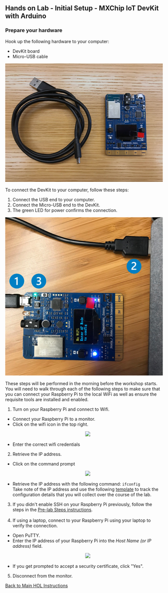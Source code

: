 ## Hands on Lab - Initial Setup - MXChip IoT DevKit with Arduino

### Prepare your hardware

Hook up the following hardware to your computer:
- DevKit board
- Micro-USB cable

<p align="center">
  <img src="/HOL/IOTHubPiHackathon/images/MXChipIotDevKit_hardware.jpg" />
</p>

To connect the DevKit to your computer, follow these steps:
1. Connect the USB end to your computer.
2. Connect the Micro-USB end to the DevKit.
3. The green LED for power confirms the connection.

<p align="center">
  <img src="/HOL/IOTHubPiHackathon/images/MXChipIotDevKit_connect.jpg" />
</p>

These steps will be performed in the morning before the workshop starts. You will need to walk through each of the following steps to make sure that you can connect your Raspberry Pi to the local WiFi as well as ensure the requisite tools are installed and enabled. 

1. Turn on your Raspberry Pi and connect to Wifi.
  - Connect your Raspberry Pi to a monitor.
  - Click on the wifi icon in the top right.
      <p align="center">
        <img src="/HOL/IOTHubPiHackathon/images/wifi.JPG" />
      </p>
  - Enter the correct wifi credentials
2. Retrieve the IP address.
  - Click on the command prompt
      <p align="center">
        <img src="/HOL/IOTHubPiHackathon/images/CommandPrompt.jpg" /> 
      </p>
  - Retrieve the IP address with the following command: `ifconfig` <br>
     Take note of the IP address and use the following [template](/HOL/IOTHubPiHackathon/IoTHOL-LabParameters.xlsx) to track the configuration details that you will collect over the course of the lab. 
3. If you didn't enable SSH on your Raspberry Pi previously, follow the steps in the [Pre-lab Steps instructions](/HOL/IOTHubPiHackathon/Prep). <br><br>
4. If using a laptop, connect to your Raspberry Pi using your laptop to verify the connection. 
  - Open PuTTY. 
  - Enter the IP address of your Raspberry Pi into the *Host Name (or IP address)* field. 
      <p align="center">
        <img src="/HOL/IOTHubPiHackathon/images/PuTTY.jpg" />
      </p>
  - If you get prompted to accept a security certificate, click "Yes". 
5. Disconnect from the monitor.


[Back to Main HOL Instructions](/HOL/IOTHubPiHackathon/README.md)
